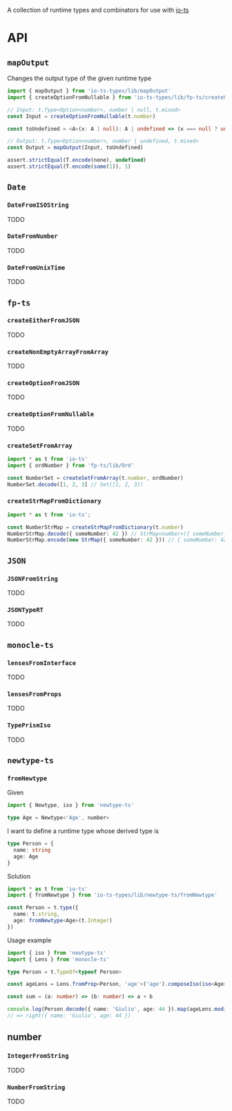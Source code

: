 A collection of runtime types and combinators for use with [io-ts](https://github.com/gcanti/io-ts)

# API

## `mapOutput`

Changes the output type of the given runtime type

```ts
import { mapOutput } from 'io-ts-types/lib/mapOutput'
import { createOptionFromNullable } from 'io-ts-types/lib/fp-ts/createOptionFromNullable'

// Input: t.Type<Option<number>, number | null, t.mixed>
const Input = createOptionFromNullable(t.number)

const toUndefined = <A>(x: A | null): A | undefined => (x === null ? undefined : x)

// Output: t.Type<Option<number>, number | undefined, t.mixed>
const Output = mapOutput(Input, toUndefined)

assert.strictEqual(T.encode(none), undefined)
assert.strictEqual(T.encode(some(1)), 1)
```

## `Date`

### `DateFromISOString`

TODO

### `DateFromNumber`

TODO

### `DateFromUnixTime`

TODO

## `fp-ts`

### `createEitherFromJSON`

TODO

### `createNonEmptyArrayFromArray`

TODO

### `createOptionFromJSON`

TODO

### `createOptionFromNullable`

TODO

### `createSetFromArray`

```ts
import * as t from 'io-ts'
import { ordNumber } from 'fp-ts/lib/Ord'

const NumberSet = createSetFromArray(t.number, ordNumber)
NumberSet.decode([1, 2, 3] // Set([1, 2, 3])
```

### `createStrMapFromDictionary`

```ts
import * as t from 'io-ts';

const NumberStrMap = createStrMapFromDictionary(t.number)
NumberStrMap.decode({ someNumber: 42 }) // StrMap<number>({ someNumber: 42 })
NumberStrMap.encode(new StrMap({ someNumber: 42 })) // { someNumber: 42 }

```

## `JSON`

### `JSONFromString`

TODO

### `JSONTypeRT`

TODO

## `monocle-ts`

### `lensesFromInterface`

TODO

### `lensesFromProps`

TODO

### `TypePrismIso`

TODO

## `newtype-ts`

### `fromNewtype`

Given

```ts
import { Newtype, iso } from 'newtype-ts'

type Age = Newtype<'Age', number>
```

I want to define a runtime type whose derived type is

```ts
type Person = {
  name: string
  age: Age
}
```

Solution

```ts
import * as t from 'io-ts'
import { fromNewtype } from 'io-ts-types/lib/newtype-ts/fromNewtype'

const Person = t.type({
  name: t.string,
  age: fromNewtype<Age>(t.Integer)
})
```

Usage example

```ts
import { iso } from 'newtype-ts'
import { Lens } from 'monocle-ts'

type Person = t.TypeOf<typeof Person>

const ageLens = Lens.fromProp<Person, 'age'>('age').composeIso(iso<Age>())

const sum = (a: number) => (b: number) => a + b

console.log(Person.decode({ name: 'Giulio', age: 44 }).map(ageLens.modify(sum(1))))
// => right({ name: 'Giulio', age: 44 })
```

## number

### `IntegerFromString`

TODO

### `NumberFromString`

TODO
